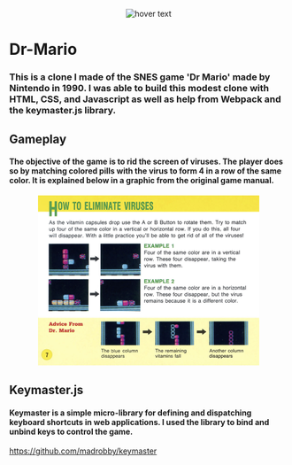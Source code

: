 <p align="center">
  <img src="./Dr-Mario-World-1024x538.jpg" width="400" title="hover text">
</p>

# Dr-Mario
### This is a clone I made of the SNES game 'Dr Mario' made by Nintendo in 1990. I was able to build this modest clone with HTML, CSS, and Javascript as well as help from Webpack and the keymaster.js library.


## Gameplay

#### The objective of the game is to rid the screen of viruses. The player does so by matching colored pills with the virus to form 4 in a row of the same color. It is explained below in a graphic from the original game manual. 

<p align="center">
  <img src="./Dr-Mario-Instructions.png" width="400" title="hover text">
</p>


## Keymaster.js

#### Keymaster is a simple micro-library for defining and dispatching keyboard shortcuts in web applications. I used the library to bind and unbind keys to control the game.

https://github.com/madrobby/keymaster
